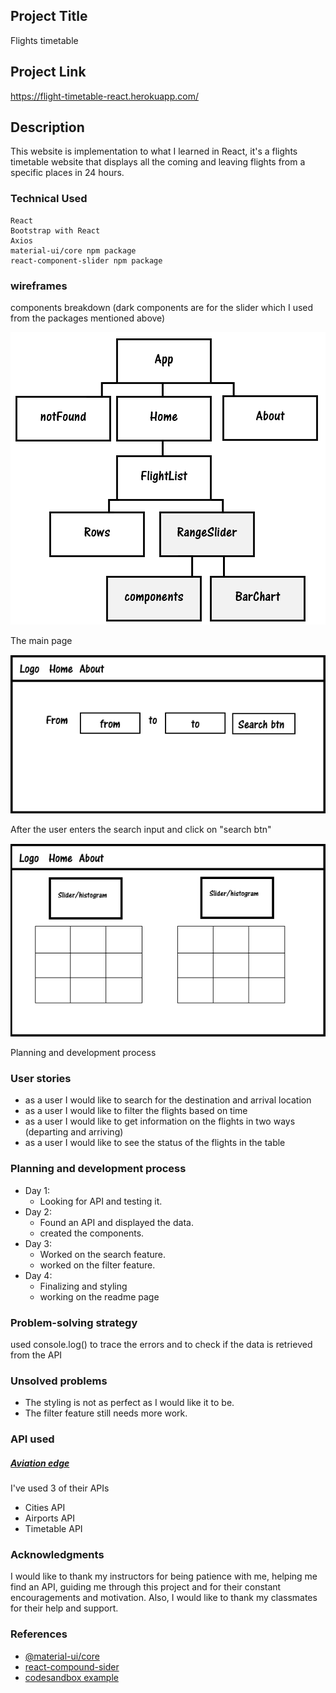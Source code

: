 ## Project Title

Flights timetable 

## Project Link

https://flight-timetable-react.herokuapp.com/

## Description

This website is implementation to what I learned in React, it's a flights timetable website that displays all the coming and leaving flights from a specific places in 24 hours.

### Technical Used

```
React
Bootstrap with React
Axios
material-ui/core npm package
react-component-slider npm package
```

### wireframes

components breakdown (dark components are for the slider which I used from the packages mentioned above)

![components breakdon](./projectTree.png)

The main page

![wirefram1](./wireframe1.png)

After the user enters the search input and click on "search btn"

![wirefram2](./wireframe2.png)

Planning and development process

### User stories

- as a user I would like to search for the destination and arrival location
- as a user I would like to filter the flights based on time
- as a user I would like to get information on the flights in two ways (departing and arriving)
- as a user I would like to see the status of the flights in the table

### Planning and development process

- Day 1:
  - Looking for API and testing it.
- Day 2:
  - Found an API and displayed the data.
  - created the components.
- Day 3:
  - Worked on the search feature.
  - worked on the filter feature.
- Day 4:
  - Finalizing and styling
  - working on the readme page

### Problem-solving strategy

used console.log() to trace the errors and to check if the data is retrieved from the API

### Unsolved problems

- The styling is not as perfect as I would like it to be.
- The filter feature still needs more work.

### API used

##### [Aviation edge](http://aviation-edge.com)

I've used 3 of their APIs 

- Cities API
- Airports API
- Timetable API

### Acknowledgments

I would like to thank my instructors for being patience with me, helping me find an API, guiding me through this project and for their constant encouragements and motivation. Also, I would like to thank my classmates for their help and support.

### References

- [@material-ui/core](https://www.npmjs.com/package/@material-ui/core)
- [react-compound-sider](https://www.npmjs.com/package/react-compound-sider)
- [codesandbox example](https://codesandbox.io/rangeslider-with-histogram-voos8)